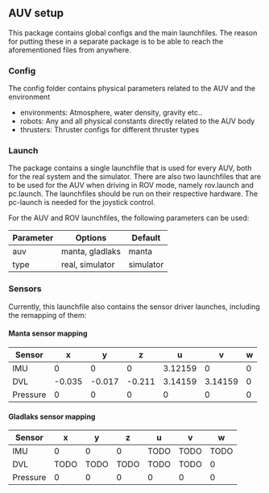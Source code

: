 ## AUV setup

This package contains global configs and the main launchfiles. The reason for putting these in a separate package is to be able to reach the aforementioned files from anywhere.

### Config
The config folder contains physical parameters related to the AUV and the environment

* environments: Atmosphere, water density, gravity etc..
* robots: Any and all physical constants directly related to the AUV body
* thrusters: Thruster configs for different thruster types

### Launch
The package contains a single launchfile that is used for every AUV, both for the real system and the simulator.
There are also two launchfiles that are to be used for the AUV when driving in ROV mode, namely rov.launch
and pc.launch. The launchfiles should be run on their respective hardware. The pc-launch is needed for the
joystick control.

For the AUV and ROV launchfiles, the following parameters can be used:

| Parameter | Options         | Default   |
| ----------|-----------------|-----------|
| auv       | manta, gladlaks | manta     |
| type      | real, simulator | simulator |


### Sensors
Currently, this launchfile also contains the sensor driver launches, including the remapping of them:

#### Manta sensor mapping
| Sensor   | x     | y      | z      | u       | v       | w |
| ---------|-------|--------|--------|---------|---------|---|
| IMU      | 0     | 0      | 0      | 3.12159 | 0       | 0 |
| DVL      |-0.035 |-0.017  |-0.211  | 3.14159 | 3.14159 | 0 |
| Pressure | 0     | 0      | 0      | 0       | 0       | 0 |

#### Gladlaks sensor mapping
| Sensor   | x     | y      | z      | u       | v       | w    |
| ---------|-------|--------|--------|---------|---------|------|
| IMU      | 0     | 0      | 0      | TODO    | TODO    | TODO |
| DVL      |TODO   |TODO    |TODO    | TODO    | TODO    | 0    |
| Pressure | 0     | 0      | 0      | 0       | 0       | 0    |